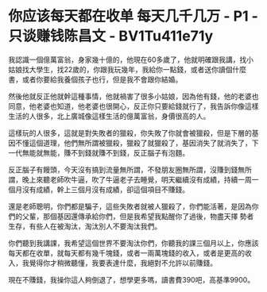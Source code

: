 # 你应该每天都在收单 每天几千几万 - P1 - 只谈赚钱陈昌文 - BV1Tu411e71y

我認識一個億萬富翁，身家幾十億的，他現在60多歲了，他就明確跟我講，找小姑娘找大學生，找22歲的，你跟我玩幾年，我給你一點錢，或者送你讀個什麼書，或者你要給我養個孩子也行，但是我不會跟你結婚。

然後他就反正他就幹這種事情，他就禍害了很多小姑娘，因為他有錢，他的老婆也同意，他老婆也知道，他老婆也很開心，反正你只要給錢就行了，我告訴你像這樣生活的人很多，北上廣城像這樣生活的億萬富翁，身價很高的人。

這樣玩的人很多，這就是對失敗者的獵殺，你失敗了你就會被獵殺，但是下層的基因不懂這個道理，他們無所謂被獵殺，獵殺了就獵殺了，基因消失了就消失了，下一代無能就無能，賺不到錢就賺不到錢，反正腦子有泡麵。

反正腦子有饅頭，今天沒有搞到流量無所謂，不發朋友圈無所謂，沒賺到錢無所謂，晚上來聽老師吹牛逼，吹了牛逼老子去睡覺，明天繼續沒有成績，持續一周一個月沒有成績，幹上三個月沒有成績，卻這個項目不賺錢。

還是老師聰明，你們都是騙子，這些失敗者就被人獵殺了，你們能活著，是因為你們的父輩，那個基因還傳承給你們，但是我希望我點醒你了過後，物盡天擇 勢者生存，有些人在被淘汰，淘汰別人不要淘汰我們。

你們聽到我講課，我希望這個世界不要淘汰你們，你聽我的課三個月以上，你應該每天都在收單，就每天都有幾千塊錢，或者一兩萬塊錢的收入，或者是更高的收入，我覺得你才稍微聽懂，我要表達什麼，我絕對不允許以前賺錢。

現在不賺錢，我操你這人夠倒退了，想學更多嗎，讀書費390吧，高基準9900。